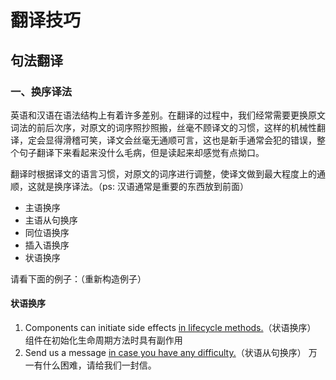 # 翻译技巧

## 句法翻译

### 一、换序译法

英语和汉语在语法结构上有着许多差别。在翻译的过程中，我们经常需要更换原文词法的前后次序，对原文的词序照抄照搬，丝毫不顾译文的习惯，这样的机械性翻译，定会显得滑稽可笑，译文会丝毫无通顺可言，这也是新手通常会犯的错误，整个句子翻译下来看起来没什么毛病，但是读起来却感觉有点拗口。

翻译时根据译文的语言习惯，对原文的词序进行调整，使译文做到最大程度上的通顺，这就是换序译法。（ps: 汉语通常是重要的东西放到前面）
- 主语换序
- 主语从句换序
- 同位语换序
- 插入语换序
- 状语换序
  
请看下面的例子：（重新构造例子）

#### 状语换序

1. Components can initiate side effects <u>in lifecycle methods.</u>（状语换序）
组件在初始化生命周期方法时具有副作用
2. Send us a message <u>in case you have any difficulty.**</u>**（状语从句换序）
万一有什么困难，请给我们一封信。